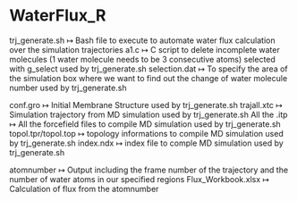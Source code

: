 # WaterFlux_R

trj_generate.sh ↦ Bash file to execute to automate water flux calculation over the simulation trajectories 
a1.c ↦ C script to delete incomplete water molecules (1 water molecule needs to be 3 consecutive atoms) selected with g_select used by trj_generate.sh
selection.dat ↦ To specify the area of the simulation box where we want to find out the change of water molecule number used by trj_generate.sh

conf.gro ↦ Initial Membrane Structure used by trj_generate.sh
trajall.xtc ↦ Simulation trajectory from MD simulation used by trj_generate.sh
All the .itp ↦ All the forcefield files to compile MD simulation used by trj_generate.sh
topol.tpr/topol.top ↦ topology informations to compile MD simulation used by trj_generate.sh
index.ndx ↦ index file to comple MD simulation used by trj_generate.sh


atomnumber ↦ Output including the frame number of the trajectory and the number of water atoms in our specified regions
Flux_Workbook.xlsx ↦ Calculation of flux from the atomnumber 


